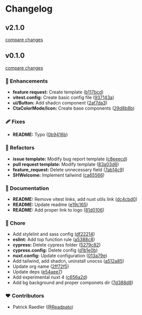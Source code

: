 # Changelog


## v2.1.0

[compare changes](https://github.com/Schroedinger-Hat/schroedinger-nuxt-template/compare/v0.1.0...v2.1.0)

## v0.1.0

[compare changes](https://github.com/Schroedinger-Hat/schroedinger-nuxt-template/compare/v1.0.0...v0.1.0)

### 🚀 Enhancements

- **feature request:** Create template ([b117bcd](https://github.com/Schroedinger-Hat/schroedinger-nuxt-template/commit/b117bcd))
- **vitest.config:** Create basic config file ([937143a](https://github.com/Schroedinger-Hat/schroedinger-nuxt-template/commit/937143a))
- **ui/Button:** Add shadcn component ([2af7da3](https://github.com/Schroedinger-Hat/schroedinger-nuxt-template/commit/2af7da3))
- **CtaColorMode/Icon:** Create base components ([29d8b8b](https://github.com/Schroedinger-Hat/schroedinger-nuxt-template/commit/29d8b8b))

### 🩹 Fixes

- **README:** Typo ([0b9416b](https://github.com/Schroedinger-Hat/schroedinger-nuxt-template/commit/0b9416b))

### 💅 Refactors

- **issue template:** Modify bug report template ([c8eeecd](https://github.com/Schroedinger-Hat/schroedinger-nuxt-template/commit/c8eeecd))
- **pull request template:** Modify template ([83a03d6](https://github.com/Schroedinger-Hat/schroedinger-nuxt-template/commit/83a03d6))
- **feature_request:** Delete unnecessary field ([7ab14c9](https://github.com/Schroedinger-Hat/schroedinger-nuxt-template/commit/7ab14c9))
- **SHWelcome:** Implement tailwind ([ca65566](https://github.com/Schroedinger-Hat/schroedinger-nuxt-template/commit/ca65566))

### 📖 Documentation

- **README:** Remove vitest links, add nuxt utils link ([dc4cbd0](https://github.com/Schroedinger-Hat/schroedinger-nuxt-template/commit/dc4cbd0))
- **README:** Update readme ([e19c165](https://github.com/Schroedinger-Hat/schroedinger-nuxt-template/commit/e19c165))
- **README:** Add proper link to logo ([81d0106](https://github.com/Schroedinger-Hat/schroedinger-nuxt-template/commit/81d0106))

### 🏡 Chore

- Add stylelint and sass config ([df22214](https://github.com/Schroedinger-Hat/schroedinger-nuxt-template/commit/df22214))
- **eslint:** Add top function rule ([a5388c8](https://github.com/Schroedinger-Hat/schroedinger-nuxt-template/commit/a5388c8))
- **cypress:** Delete cypress folder ([5279c82](https://github.com/Schroedinger-Hat/schroedinger-nuxt-template/commit/5279c82))
- **cypress.config:** Delete config ([d1b1e0b](https://github.com/Schroedinger-Hat/schroedinger-nuxt-template/commit/d1b1e0b))
- **nuxt.config:** Update configuration ([013a79e](https://github.com/Schroedinger-Hat/schroedinger-nuxt-template/commit/013a79e))
- Add tailwind, add shadcn, uninstall unocss ([a512a85](https://github.com/Schroedinger-Hat/schroedinger-nuxt-template/commit/a512a85))
- Update org name ([2ff72f5](https://github.com/Schroedinger-Hat/schroedinger-nuxt-template/commit/2ff72f5))
- Update deps ([e54aee7](https://github.com/Schroedinger-Hat/schroedinger-nuxt-template/commit/e54aee7))
- Add experimental nuxt 4 ([c656a2d](https://github.com/Schroedinger-Hat/schroedinger-nuxt-template/commit/c656a2d))
- Add bg background and proper componets dir ([7d388d8](https://github.com/Schroedinger-Hat/schroedinger-nuxt-template/commit/7d388d8))

### ❤️ Contributors

- Patrick Raedler ([@Readpato](http://github.com/Readpato))

